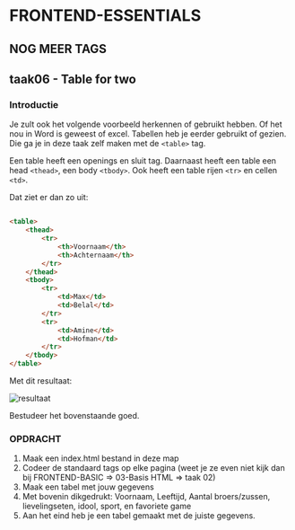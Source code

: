 # FRONTEND-ESSENTIALS

## NOG MEER TAGS

## taak06 - Table for two

### Introductie

Je zult ook het volgende voorbeeld herkennen of gebruikt hebben. Of het nou in Word is geweest of excel. Tabellen heb je eerder gebruikt of gezien.
Die ga je in deze taak zelf maken met de `<table>` tag.

Een table heeft een openings en sluit tag. Daarnaast heeft een table een head `<thead>`, een body `<tbody>`.
Ook heeft een table rijen `<tr>` en cellen `<td>`.

Dat ziet er dan zo uit:

```html

<table>
    <thead>
        <tr>
            <th>Voornaam</th>
            <th>Achternaam</th>
        </tr>
    </thead>
    <tbody>
        <tr>
            <td>Max</td>
            <td>Belal</td>
        </tr>
        <tr>
            <td>Amine</td>
            <td>Hofman</td>
        </tr>
    </tbody>
</table>

```

Met dit resultaat:

![resultaat](images/table.png)

Bestudeer het bovenstaande goed.

### OPDRACHT

1. Maak een index.html bestand in deze map
2. Codeer de standaard tags op elke pagina (weet je ze even niet kijk dan bij FRONTEND-BASIC => 03-Basis HTML => taak 02)
3. Maak een tabel met jouw gegevens
4. Met bovenin dikgedrukt: Voornaam, Leeftijd, Aantal broers/zussen, lievelingseten, idool, sport, en favoriete game
5. Aan het eind heb je een tabel gemaakt met de juiste gegevens.
